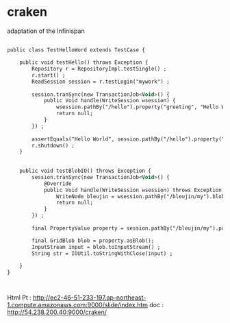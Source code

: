 craken
======

adaptation of the Infinispan


## 

``` html
public class TestHelloWord extends TestCase {

	public void testHello() throws Exception {
		Repository r = RepositoryImpl.testSingle() ;
		r.start() ;
		ReadSession session = r.testLogin("mywork") ;
		
		session.tranSync(new TransactionJob<Void>() {
			public Void handle(WriteSession wsession) {
				wsession.pathBy("/hello").property("greeting", "Hello World") ;
				return null;
			}
		}) ;
		
		assertEquals("Hello World", session.pathBy("/hello").property("greeting").value()) ;
		r.shutdown() ;
	}
	
	
	public void testBlobIO() throws Exception {
		session.tranSync(new TransactionJob<Void>() {
			@Override
			public Void handle(WriteSession wsession) throws Exception {
				WriteNode bleujin = wsession.pathBy("/bleujin/my").blob("config", new FileInputStream("./resource/config/server-simple.xml"));
				return null;
			}
		}) ;
		
		final PropertyValue property = session.pathBy("/bleujin/my").property("config");

		final GridBlob blob = property.asBlob();
		InputStream input = blob.toInputStream() ;
		String str = IOUtil.toStringWithClose(input) ;
		
	}
}




```


Html Pt : http://ec2-46-51-233-197.ap-northeast-1.compute.amazonaws.com:9000/slide/index.htm
doc : http://54.238.200.40:9000/craken/